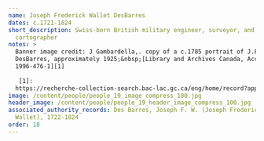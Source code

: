 ```yaml
---
name: Joseph Frederick Wallet DesBarres
dates: c.1721-1824
short_description: Swiss-born British military engineer, surveyor, and
  cartographer
notes: > 
  Banner image credit: J Gambardella,. copy of a c.1785 portrait of J.F.W.
  DesBarres, approximately 1925;&nbsp;[Library and Archives Canada, Acc. No.
  1996-476-1][1]
  
   [1]:
  https://recherche-collection-search.bac-lac.gc.ca/eng/home/record?app=FonAndCol&IdNumber=2837224&q=desbarres
image: /content/people/people_19_image_compress_100.jpg
header_image: /content/people/people_19_header_image_compress_100.jpg
associated_authority_records: Des Barres, Joseph F. W. (Joseph Frederick
  Wallet), 1722-1824
order: 18
---
```

